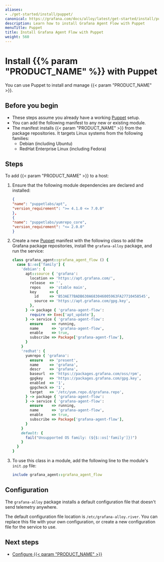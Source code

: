```yaml
---
aliases:
- ./get-started/install/puppet/
canonical: https://grafana.com/docs/alloy/latest/get-started/install/puppet/
description: Learn how to install Grafana Agent Flow with Puppet
menuTitle: Puppet
title: Install Grafana Agent Flow with Puppet
weight: 560
---
```


# Install {{% param "PRODUCT_NAME" %}} with Puppet

You can use Puppet to install and manage {{< param "PRODUCT_NAME" >}}.

## Before you begin

- These steps assume you already have a working [Puppet][] setup.
- You can add the following manifest to any new or existing module.
- The manifest installs {{< param "PRODUCT_NAME" >}} from the package repositories. It targets Linux systems from the following families:
  - Debian (including Ubuntu)
  - RedHat Enterprise Linux (including Fedora)

## Steps

To add {{< param "PRODUCT_NAME" >}} to a host:

1. Ensure that the following module dependencies are declared and installed:

    ```json
    {
    "name": "puppetlabs/apt",
    "version_requirement": ">= 4.1.0 <= 7.0.0"
    },
    {
    "name": "puppetlabs/yumrepo_core",
    "version_requirement": "<= 2.0.0"
    }
    ```

1. Create a new [Puppet][] manifest with the following class to add the Grafana package repositories, install the `grafana-alloy` package, and run the service:

    ```ruby
    class grafana_agent::grafana_agent_flow () {
      case $::os['family'] {
        'debian': {
          apt::source { 'grafana':
            location => 'https://apt.grafana.com/',
            release  => '',
            repos    => 'stable main',
            key      => {
              id     => 'B53AE77BADB630A683046005963FA27710458545',
              source => 'https://apt.grafana.com/gpg.key',
            },
          } -> package { 'grafana-agent-flow':
            require => Exec['apt_update'],
          } -> service { 'grafana-agent-flow':
            ensure    => running,
            name      => 'grafana-agent-flow',
            enable    => true,
            subscribe => Package['grafana-agent-flow'],
          }
        }
        'redhat': {
          yumrepo { 'grafana':
            ensure   => 'present',
            name     => 'grafana',
            descr    => 'grafana',
            baseurl  => 'https://packages.grafana.com/oss/rpm',
            gpgkey   => 'https://packages.grafana.com/gpg.key',
            enabled  => '1',
            gpgcheck => '1',
            target   => '/etc/yum.repo.d/grafana.repo',
          } -> package { 'grafana-agent-flow':
          } -> service { 'grafana-agent-flow':
            ensure    => running,
            name      => 'grafana-agent-flow',
            enable    => true,
            subscribe => Package['grafana-agent-flow'],
          }
        }
        default: {
          fail("Unsupported OS family: (${$::os['family']})")
        }
      }
    }
    ```

1. To use this class in a module, add the following line to the module's `init.pp` file:

    ```ruby
    include grafana_agent::grafana_agent_flow
    ```

## Configuration

The `grafana-alloy` package installs a default configuration file that doesn't send telemetry anywhere.

The default configuration file location is `/etc/grafana-alloy.river`.
You can replace this file with your own configuration, or create a new configuration file for the service to use.

## Next steps

- [Configure {{< param "PRODUCT_NAME" >}}][Configure]

[Puppet]: https://www.puppet.com/
[Configure]: ../../../tasks/configure/configure-linux/
